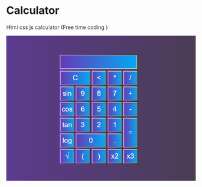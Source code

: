 # Calculator
Html css js calculator (Free time coding )

![Calculator preview](https://github.com/GauravNegi000/calculator/blob/master/calculator.PNG)
